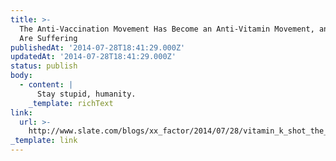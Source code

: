 ```yaml
---
title: >-
  The Anti-Vaccination Movement Has Become an Anti-Vitamin Movement, and Babies
  Are Suffering
publishedAt: '2014-07-28T18:41:29.000Z'
updatedAt: '2014-07-28T18:41:29.000Z'
status: publish
body:
  - content: |
      Stay stupid, humanity.
    _template: richText
link:
  url: >-
    http://www.slate.com/blogs/xx_factor/2014/07/28/vitamin_k_shot_the_anti_vaccination_movement_turns_against_vitamin_shots.html?wpsrc=fol_fb
_template: link
---
```


